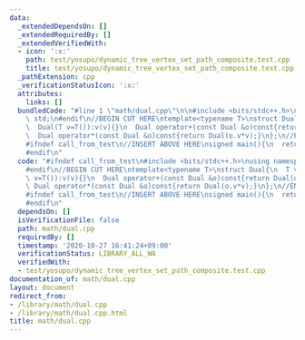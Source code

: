 ```yaml
---
data:
  _extendedDependsOn: []
  _extendedRequiredBy: []
  _extendedVerifiedWith:
  - icon: ':x:'
    path: test/yosupo/dynamic_tree_vertex_set_path_composite.test.cpp
    title: test/yosupo/dynamic_tree_vertex_set_path_composite.test.cpp
  _pathExtension: cpp
  _verificationStatusIcon: ':x:'
  attributes:
    links: []
  bundledCode: "#line 1 \"math/dual.cpp\"\n\n#include <bits/stdc++.h>\nusing namespace\
    \ std;\n#endif\n//BEGIN CUT HERE\ntemplate<typename T>\nstruct Dual{\n  T v;\n\
    \  Dual(T v=T()):v(v){}\n  Dual operator+(const Dual &o)const{return Dual(o.v+v);}\n\
    \  Dual operator*(const Dual &o)const{return Dual(o.v*v);}\n};\n//END CUT HERE\n\
    #ifndef call_from_test\n//INSERT ABOVE HERE\nsigned main(){\n  return 0;\n}\n\
    #endif\n"
  code: "#ifndef call_from_test\n#include <bits/stdc++.h>\nusing namespace std;\n\
    #endif\n//BEGIN CUT HERE\ntemplate<typename T>\nstruct Dual{\n  T v;\n  Dual(T\
    \ v=T()):v(v){}\n  Dual operator+(const Dual &o)const{return Dual(o.v+v);}\n \
    \ Dual operator*(const Dual &o)const{return Dual(o.v*v);}\n};\n//END CUT HERE\n\
    #ifndef call_from_test\n//INSERT ABOVE HERE\nsigned main(){\n  return 0;\n}\n\
    #endif\n"
  dependsOn: []
  isVerificationFile: false
  path: math/dual.cpp
  requiredBy: []
  timestamp: '2020-10-27 16:41:24+09:00'
  verificationStatus: LIBRARY_ALL_WA
  verifiedWith:
  - test/yosupo/dynamic_tree_vertex_set_path_composite.test.cpp
documentation_of: math/dual.cpp
layout: document
redirect_from:
- /library/math/dual.cpp
- /library/math/dual.cpp.html
title: math/dual.cpp
---
```

